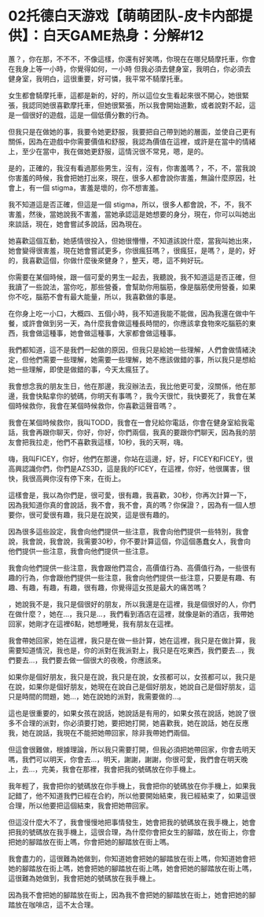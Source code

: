 # 02托德白天游戏【萌萌团队-皮卡内部提供】：白天GAME热身：分解#12

蕙？，你在那，不不不，不像這樣，你還有好笑嗎，你現在在哪兒騎摩托車，你會在我身上等一小時，你覺得如何，一小時 但我必須去健身室，我明白，你必須去健身室，我明白，這很重要，好可憐，我平常不騎摩托車。

女生都會騎摩托車，這都是新的，好的，所以這位女生看起來很不開心，她很緊張，我認同她很喜歡摩托車，但她很緊張，所以我會開始道歉，或者說對不起，這是一個很好的遊戲，這是一個低價分數的行為。

但我只是在做她的事，我要令她更舒服，我要把自己帶到她的層面，並使自己更有關係，因為在遊戲中你需要價值和舒服，我認為價值在這裡，或許是在當中的情緒上，至少在當中，我在做她更舒服，這情況很不常見，嗯，是的。

是的，正確的，我沒有看過那些男生，沒有，沒有，你害羞嗎？，不，不，當我說你害羞的時候，我會把她打出來，現在，很多人都會說你害羞，無論什麼原因，社會上，有一個 stigma，害羞是壞的，你不想害羞。

我不知道這是否正確，但這是一個 stigma，所以，很多人都會說，不，不，我不害羞，然後，當她說我不害羞，當她承認這是她想要的身分，現在，你可以叫她出來談話，現在，她會嘗試多說話，因為現在。

她喜歡這個互動，她感情很投入，但她很懵懵，不知道該說什麼，當我叫她出來，她會變得很害羞，現在她會嘗試更多，你很瘋狂嗎？，很瘋狂，是嗎？，是的，好的，我喜歡這個，你做什麼後來健身？，整天，嗯，這不夠好玩。

你需要在某個時候，跟一個可愛的男生一起去，我聽說，我不知道這是否正確，但我讀了一些說法，當你吃，那些營養，會幫助你用腦筋，像是腦筋使用營養，如果你不吃，腦筋不會有最大能量，所以，我喜歡做的事是。

在你身上吃一小口，大概四、五個小時，我不知道我能不能做，因為我還在做中午餐，或許會做到另一天，為什麼我會做這種長時間的，你應該拿食物來吃腦筋的東西，我會做這種事，她會做這種事，大家都會做這種事。

我們都知道，這不是我們一起做的原因，但我只是給她一些理解，人們會做情緒決定，但他們需要一些理解，她需要一些理解，她不應該做錯的事，所以我只是想給她一些理解，即使是做錯的事，今天太瘋狂了。

我會想念我的朋友生日，他在那邊，我沒辦法去，我比他更可愛，沒關係，他在那邊，我會快點拿你的號碼，你明天有事嗎？，我今天很忙，我快要死了，我會在某個時候救你，我會在某個時候救你，你喜歡這聲音嗎？。

我會在某個時候救你，我叫TODD，我會在一會兒給你電話，你會在健身室給我電話，我會再跟你聊天，你好，你好，你們兩個，我真的要跟你們聊天，因為我的朋友會把我拉走，他們不喜歡我這樣，10秒，我的天啊，嗨。

嗨，我叫FICEY，你好，他們在那邊，你站在這邊，好，好，FICEY和FICEY，很高興認識你們，你們是AZS3D，這是我的FICEY，在這裡，你好，他很厲害，很快，我很高興你沒有停下來，在街上。

這樣會是，我以為你們是，很可愛，很有趣，我喜歡，30秒，你再次計算一下，因為我知道你真的會說話，我不會，我不會，真的嗎？你保證？，因為有一個人想要你，很可愛很有趣，我只是在說笑，這是很有趣的。

因為很多這些設定，我會向他們提供一些注意，我會向他們提供一些特別，我會說，我會說，我會說，我需要30秒，你不要計算這個，你這個愚蠢女人，我會向他們提供一些注意，我會向他們提供一些注意。

我會向他們提供一些注意，我會跟他們混合，高價值行為、高價值行為，一些很有趣的行為，你會跟他們提供一些注意，我會向他們提供一些注意，只要是有趣、有趣、有趣，有趣，有趣，很有趣，你覺得這女孩是最大的痛苦嗎？

，她說我不是，我只是個很好的朋友，所以我還是在這裡，我是個很好的人，你們在做什麼？，她在…，我只是…，我們看到酒店在這裡，就像是新的酒店，我帶她回家，她剛才在這裡6點，她想睡覺，我有朋友在這裡。

我會帶她回家，她在這裡，我只是在做一些計算，她在這裡，我只是在做計算，我需要知道情況，我也是，你的派對在我派對上，我只是在吃東西，我們要去…，我們要去…，我們要去做一個很大的夜晚，你應該來。

如果你是個好朋友，我只是在說，我只是在說，女孩都可以，女孩都可以，我只是在說，如果你是個好朋友，她現在在說自己是個好朋友，她說自己是個好朋友，這只是時間的問題，她…，她在說她的派對，我需要做的…。

這也是很重要的，如果女孩在說話，她說話是有用的，如果女孩在說話，她說了很多不合理的派對，你必須要打她，要把她打開，她喜歡我，她在說話，她在反應我，她在說話，我現在不能把她帶回家，除非我帶她們兩個。

但這會很難做，根據理論，所以我只需要打開，但我必須把她帶回家，你會去明天嗎，我們可以明天，你會去…，明天，謝謝，謝謝，你很可愛，我們會在明天晚上，去…，完美，我會在那裡，我會把我的號碼放在你手機上。

我年輕了，我會把你的號碼放在你手機上，我會把你的號碼放在你手機上，如果我記錯了，他不知道我們已經在合約，所以他要開始結束，我已經結束了，如果這很合理，所以他要把這個結束，我會把她帶回家。

但這沒什麼大不了，我會慢慢地把事情發生，她會把我的號碼放在我手機上，她會把我的號碼放在我手機上，這很合理，為什麼你會把女生的腳踏，放在街上，你會把她的腳踏放在街上嗎，你會把她的腳踏放在街上嗎。

我會盡力的，這很難為她做到，你知道她會把她的腳踏放在街上嗎，你知道她會把她的腳踏放在街上嗎，她會把她的腳踏放在街上嗎，她會把她的腳踏放在街上嗎，這很難為她做到，我會把她的號碼放在我手機上。

因為我不會把她的腳踏放在街上，因為我不會把她的腳踏放在街上，她會把她的腳踏放在咖啡店，這不太合理。